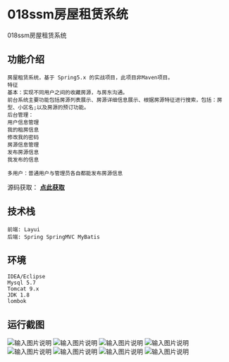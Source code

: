 # 018ssm房屋租赁系统
018ssm房屋租赁系统


## 功能介绍
````
房屋租赁系统，基于 Spring5.x 的实战项目，此项目非Maven项目。
特征
基本：实现不同用户之间的收藏房源，与房东沟通。
前台系统主要功能包括房源列表展示、房源详细信息展示、根据房源特征进行搜索，包括：房型、小区名;以及房源的预订功能。
后台管理：
用户信息管理
我的租房信息
修改我的密码
房源信息管理
发布房源信息
我发布的信息

多用户：普通用户与管理员各自都能发布房源信息
````

源码获取： [**点此获取** ](http://www.shuyue.fun/index.php?type=productinfo&id=121)

## 技术栈
````
前端: Layui
后端: Spring SpringMVC MyBatis
````
## 环境
````
IDEA/Eclipse
Mysql 5.7
Tomcat 9.x
JDK 1.8
lombok
````
## 运行截图

![输入图片说明](https://images.gitee.com/uploads/images/2021/0317/093302_f6114f14_863230.jpeg "WechatIMG224.jpg")
![输入图片说明](https://images.gitee.com/uploads/images/2021/0317/093317_fa7f7125_863230.png "屏幕截图.png")
![输入图片说明](https://images.gitee.com/uploads/images/2021/0317/093327_f94a3ae5_863230.png "屏幕截图.png")
![输入图片说明](https://images.gitee.com/uploads/images/2021/0317/093335_3ca72ed5_863230.png "屏幕截图.png")
![输入图片说明](https://images.gitee.com/uploads/images/2021/0317/093345_61a9eb01_863230.png "屏幕截图.png")
![输入图片说明](https://images.gitee.com/uploads/images/2021/0317/093353_c843611a_863230.png "屏幕截图.png")
![输入图片说明](https://images.gitee.com/uploads/images/2021/0317/093405_0069f74d_863230.png "屏幕截图.png")
![输入图片说明](https://images.gitee.com/uploads/images/2021/0317/093420_2d49207a_863230.png "屏幕截图.png")


